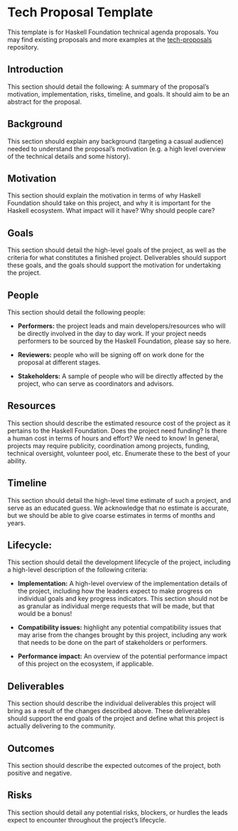 # Tech Proposal Template



This template is for Haskell Foundation technical agenda proposals. You may find existing proposals and more examples at the [tech-proposals](https://github.com/haskellfoundation/tech-proposals) repository.



## Introduction

This section should detail the following: A summary of the proposal’s
motivation, implementation, risks, timeline, and goals. It should aim to
be an abstract for the proposal.

## Background

This section should explain any background (targeting a casual audience)
needed to understand the proposal’s motivation (e.g. a high level
overview of the technical details and some history).


## Motivation

This section should explain the motivation in terms of why Haskell
Foundation should take on this project, and why it is important for the
Haskell ecosystem. What impact will it have? Why should people care?

## Goals

This section should detail the high-level goals of the project, as well
as the criteria for what constitutes a finished project. Deliverables
should support these goals, and the goals should support the motivation
for undertaking the project.

## People

This section should detail the following people:

-   **Performers:** the project leads and main developers/resources who will be directly involved in the day to day work. If your project needs performers to be sourced by the Haskell Foundation, please say so here.

-   **Reviewers:** people who will be signing off on work done for the proposal at different stages.

-   **Stakeholders:** A sample of people who will be directly affected by the project, who can serve as coordinators and advisors.

## Resources

This section should describe the estimated resource cost of the project
as it pertains to the Haskell Foundation. Does the project need funding?
Is there a human cost in terms of hours and effort? We need to know! In general, projects may require publicity, coordination among projects, funding, technical oversight, volunteer pool, etc. Enumerate these to the best of your ability.

## Timeline

This section should detail the high-level time estimate of such a
project, and serve as an educated guess. We acknowledge that no estimate
is accurate, but we should be able to give coarse estimates in terms of
months and years.

## Lifecycle:

This section should detail the development lifecycle of the project, including a
high-level description of the following criteria:

-   **Implementation:** A high-level overview of the implementation details of the project, including how the leaders expect to make progress on individual goals and key progress indicators. This
    section should not be as granular as individual merge requests that will be made, but that would be a bonus!

-   **Compatibility issues:** highlight any potential compatibility issues that may arise from the changes brought by this project, including any work that needs to be done on the part of
    stakeholders or performers.

-   **Performance impact:** An overview of the potential performance impact of this project on the ecosystem, if applicable.

## Deliverables

This section should describe the individual deliverables this project
will bring as a result of the changes described above. These
deliverables should support the end goals of the project and define what
this project is actually delivering to the community.

## Outcomes

This section should describe the expected outcomes of the project, both
positive and negative.

## Risks

This section should detail any potential risks, blockers, or hurdles the
leads expect to encounter throughout the project’s lifecycle.
